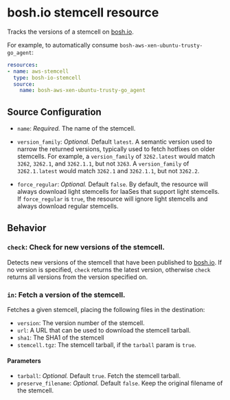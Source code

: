 # bosh.io stemcell resource

Tracks the versions of a stemcell on [bosh.io](https://bosh.io).

For example, to automatically consume `bosh-aws-xen-ubuntu-trusty-go_agent`:

```yaml
resources:
- name: aws-stemcell
  type: bosh-io-stemcell
  source:
    name: bosh-aws-xen-ubuntu-trusty-go_agent
```

## Source Configuration

* `name`: *Required.* The name of the stemcell.

* `version_family`: *Optional.* Default `latest`. A semantic version used to
narrow the returned versions, typically used to fetch hotfixes on older
stemcells. For example, a `version_family` of `3262.latest` would match `3262`,
`3262.1`, and `3262.1.1`, but not `3263`. A `version_family` of `3262.1.latest`
would match `3262.1` and `3262.1.1`, but not `3262.2`.

* `force_regular`: *Optional.* Default `false`. By default, the resource will always download light stemcells for IaaSes that support light stemcells.
  If `force_regular` is `true`, the resource will ignore light stemcells and always download regular stemcells.

## Behavior

### `check`: Check for new versions of the stemcell.

Detects new versions of the stemcell that have been published to [bosh.io](https://bosh.io). If no version is specified, `check` returns the latest version, otherwise `check` returns all versions from the version specified on.


### `in`: Fetch a version of the stemcell.

Fetches a given stemcell, placing the following files in the destination:

* `version`: The version number of the stemcell.
* `url`: A URL that can be used to download the stemcell tarball.
* `sha1`: The SHA1 of the stemcell
* `stemcell.tgz`: The stemcell tarball, if the `tarball` param is `true`.

#### Parameters

* `tarball`: *Optional.* Default `true`. Fetch the stemcell tarball.
* `preserve_filename`: *Optional.* Default `false`. Keep the original filename of the stemcell.
